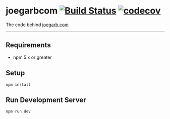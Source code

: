 # joegarbcom [![Build Status](https://travis-ci.org/joegarb/joegarbcom.svg?branch=master)](https://travis-ci.org/joegarb/joegarbcom) [![codecov](https://codecov.io/gh/joegarb/joegarbcom/branch/master/graph/badge.svg)](https://codecov.io/gh/joegarb/joegarbcom)

The code behind [joegarb.com](http://joegarb.com/)

---

## Requirements

- npm 5.x or greater

## Setup

    npm install
    
## Run Development Server

    npm run dev
